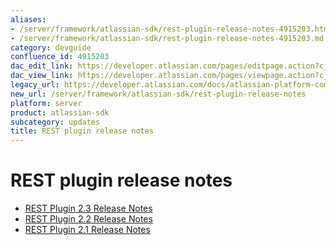 ```yaml
---
aliases:
- /server/framework/atlassian-sdk/rest-plugin-release-notes-4915203.html
- /server/framework/atlassian-sdk/rest-plugin-release-notes-4915203.md
category: devguide
confluence_id: 4915203
dac_edit_link: https://developer.atlassian.com/pages/editpage.action?cjm=wozere&pageId=4915203
dac_view_link: https://developer.atlassian.com/pages/viewpage.action?cjm=wozere&pageId=4915203
legacy_url: https://developer.atlassian.com/docs/atlassian-platform-common-components/rest-api-development/rest-plugin-release-notes
new_url: /server/framework/atlassian-sdk/rest-plugin-release-notes
platform: server
product: atlassian-sdk
subcategory: updates
title: REST plugin release notes
---
```

# REST plugin release notes

-   [REST Plugin 2.3 Release Notes](/server/framework/atlassian-sdk/rest-plugin-2-3-release-notes)
-   [REST Plugin 2.2 Release Notes](/server/framework/atlassian-sdk/rest-plugin-2-2-release-notes)
-   [REST Plugin 2.1 Release Notes](/server/framework/atlassian-sdk/rest-plugin-2-1-release-notes)























































































































































































































































